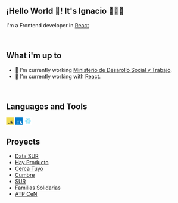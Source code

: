 ## ¡Hello World 👋! It's Ignacio 👨🏻‍💻

I'm a Frontend developer in [React](https://reactjs.org)

<br />

## What i'm up to

- 🔭 I’m currently working [Ministerio de Desarollo Social y Trabajo](https://mindesarrolloytrabajo.neuquen.gob.ar/).
- 🌱 I’m currently working with [React](https://reactjs.org).

<br />

## Languages and Tools

<code><img height="20" src="https://raw.githubusercontent.com/github/explore/80688e429a7d4ef2fca1e82350fe8e3517d3494d/topics/javascript/javascript.png"></code>
<code><img height="20" src="https://raw.githubusercontent.com/github/explore/80688e429a7d4ef2fca1e82350fe8e3517d3494d/topics/typescript/typescript.png"></code>
<code><img height="20" src="https://raw.githubusercontent.com/github/explore/80688e429a7d4ef2fca1e82350fe8e3517d3494d/topics/react/react.png"></code>

## Proyects

- [Data SUR](https://datasur.neuquen.gov.ar/)
- [Hay Producto](https://hayproducto.neuquen.gov.ar/inicio)
- [Cerca Tuyo](https://cercatuyo.neuquen.gov.ar/)
- [Cumbre](https://cumbre.neuquen.gov.ar/inicio)
- [SUR](https://sur.neuquen.gov.ar/)
- [Familias Solidarias](https://familiassolidarias.neuquen.gov.ar/)
- [ATP CeN](https://acciontotal.neuquen.gov.ar/)
